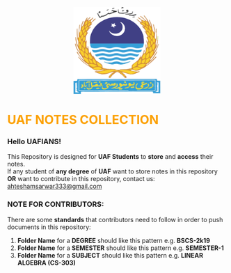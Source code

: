 <p align="center">
<img width="200" height="200" src="https://github.com/M786453/UAF-RESOURCES/blob/main/logo.png">
</p>

<h1 style="color:#fca103;">UAF NOTES COLLECTION</h1>

<h3>Hello UAFIANS!</h3>

<p>
This Repository is designed for <b>UAF Students</b> to <b>store</b> and <b>access</b> their notes.<br>
If any student of <b>any degree</b> of <b>UAF</b> want to store notes in  this repository <b>OR</b> want to contribute in this repository, contact us:<br><a href="mailto:ahteshamsarwar333@gmail.com">ahteshamsarwar333@gmail.com</a>
</p>

<h3>
NOTE FOR CONTRIBUTORS:
</h3>

There are some <b>standards</b> that contributors need to follow in order to push documents in this repository:

<ol>
<li><b>Folder Name</b> for a <b>DEGREE</b> should like this pattern e.g. <b>BSCS-2k19</b></li>
<li><b>Folder Name</b> for a <b>SEMESTER</b> should like this pattern e.g. <b>SEMESTER-1</b></li>
<li><b>Folder Name</b> for a <b>SUBJECT</b> should like this pattern e.g. <b>LINEAR ALGEBRA (CS-303)</b></li>
</ol>



